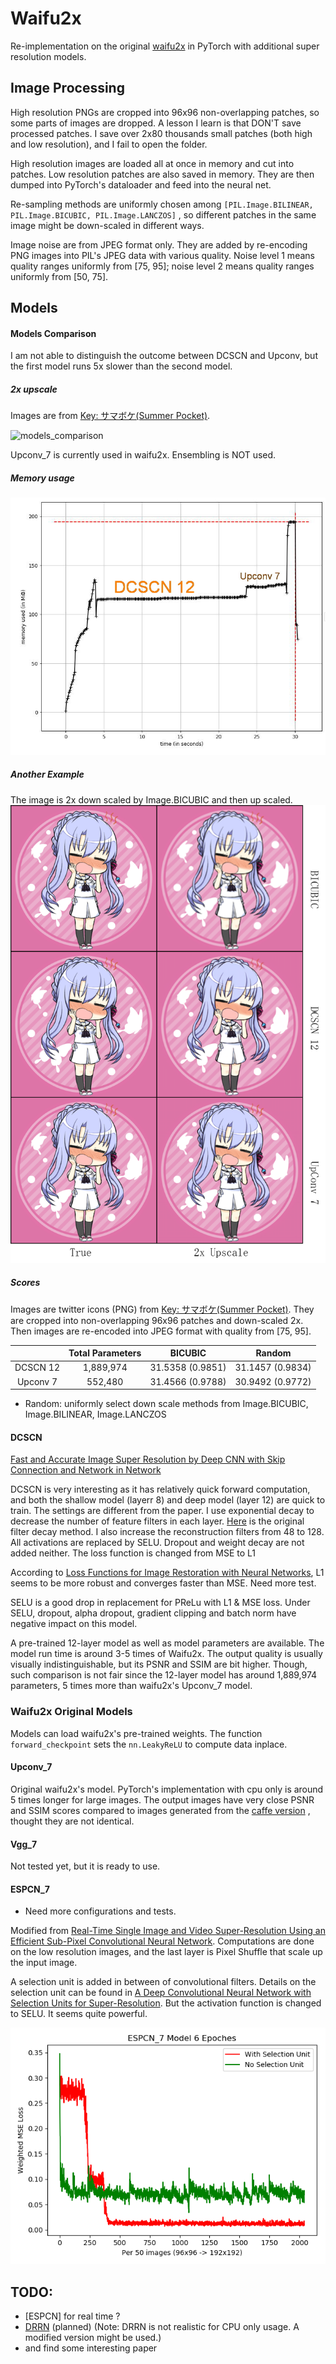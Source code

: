 # Waifu2x

 Re-implementation on the original [waifu2x](https://github.com/nagadomi/waifu2x) in PyTorch with additional super resolution models. 

 ## Image Processing
 High resolution PNGs are cropped into 96x96 non-overlapping patches, so some parts of images are dropped. A lesson I learn is that DON'T save processed patches. I save over 2x80 thousands small patches (both high and low resolution), and I fail to open the folder. 
 
 High resolution images are loaded all at once in memory and cut into patches. Low resolution patches are also saved in  memory. They are then dumped into PyTorch's dataloader and feed into the neural net. 
 

Re-sampling methods  are uniformly chosen among ```[PIL.Image.BILINEAR, PIL.Image.BICUBIC, PIL.Image.LANCZOS]``` , so different patches in the same image might be down-scaled in different ways. 

Image noise are from JPEG format only. They are added by re-encoding PNG images into PIL's JPEG data with various quality. Noise level 1 means quality ranges uniformly from [75, 95]; noise level 2 means quality ranges uniformly from [50, 75]. 
 

 ## Models
 #### Models Comparison
I am not able to distinguish the outcome between DCSCN and Upconv, but the first model runs 5x slower than the second model. 
 ##### 2x upscale
  Images are from [Key: サマボケ(Summer Pocket)](http://key.visualarts.gr.jp/summer/).

 ![models_comparison](Readme_imgs/demo_bicubic_dcscn_upconv.png) 

 Upconv_7 is currently used in waifu2x. Ensembling is NOT used.
 ##### Memory usage
 ![memory](Readme_imgs/memory_profile.JPG)
 
 ##### Another Example
 The image is 2x down scaled by Image.BICUBIC and then up scaled.
 ![upscales](Readme_imgs/demo_true_bicubic_dcscn_upconv.png)

 
 
 ##### Scores
Images are twitter icons (PNG) from [Key: サマボケ(Summer Pocket)](http://key.visualarts.gr.jp/summer/). They are cropped into non-overlapping 96x96 patches and down-scaled 2x. Then images are re-encoded into JPEG format with quality from [75, 95].

|         | Total Parameters | BICUBIC  | Random |
| :---: | :---:   | :---:  |  :---:  |
| DCSCN 12 |1,889,974 | 31.5358 (0.9851) |     31.1457 (0.9834) |   
| Upconv 7| 552,480|  31.4566 (0.9788) |   30.9492 (0.9772)   |

* Random: uniformly select down scale methods from Image.BICUBIC, Image.BILINEAR, Image.LANCZOS
            


 

 #### DCSCN
[Fast and Accurate Image Super Resolution by Deep CNN with Skip Connection and Network in Network](https://github.com/jiny2001/dcscn-super-resolution#fast-and-accurate-image-super-resolution-by-deep-cnn-with-skip-connection-and-network-in-network)
 
 DCSCN is very interesting as it  has relatively quick forward computation, and  both the shallow model (layerr 8) and deep model (layer 12) are quick to train. The settings are different from the paper. I use exponential decay to decrease the number of feature filters in each layer. [Here](https://github.com/jiny2001/dcscn-super-resolution/blob/a868775930c6b36922897b0203468f3f1481e935/DCSCN.py#L204) is the original filter decay method. I also increase the reconstruction filters from 48 to 128. All activations are replaced by SELU. Dropout and weight decay are not added neither. The loss function is changed from MSE to L1 
 
   According to [Loss Functions for Image Restoration with Neural
Networks](https://www.google.com/url?sa=t&rct=j&q=&esrc=s&source=web&cd=4&cad=rja&uact=8&ved=0ahUKEwi7kuGt_7_bAhXrqVQKHRqhCcUQFghUMAM&url=http%3A%2F%2Fresearch.nvidia.com%2Fsites%2Fdefault%2Ffiles%2Fpubs%2F2017-03_Loss-Functions-for%2Fcomparison_tci.pdf&usg=AOvVaw1p0ndOKRH2ZaEsumO7d_bA),  L1 seems to be more robust and converges faster than MSE. Need more test. 

 
 SELU is a good drop in replacement for PReLu with L1 & MSE loss. Under SELU, dropout, alpha dropout, gradient clipping and batch norm have negative impact on this model. 
 
 A pre-trained 12-layer model as well as model parameters are available. The model run time is around 3-5 times of Waifu2x. The output quality is usually visually indistinguishable, but its PSNR and SSIM are  bit higher. Though, such comparison is not fair since the 12-layer model has around 1,889,974 parameters, 5 times more than waifu2x's Upconv_7 model. 
 
 
### Waifu2x Original Models 
Models can load waifu2x's pre-trained weights.  The function ```forward_checkpoint```  sets the ```nn.LeakyReLU``` to compute data inplace.

#### Upconv_7
Original waifu2x's model. PyTorch's implementation with cpu only is around 5 times longer for large images.  The output images have very close PSNR and SSIM scores compared to images generated from the [caffe version](https://github.com/lltcggie/waifu2x-caffe) , thought they are not identical. 

#### Vgg_7
Not tested yet, but it is ready to use. 


 #### ESPCN_7
 * Need more configurations and tests. 
 

Modified from [Real-Time Single Image and Video Super-Resolution Using an Efficient Sub-Pixel Convolutional Neural Network](https://arxiv.org/abs/1609.05158).  Computations are done on the low resolution images, and the  last layer is Pixel Shuffle that scale up the input image. 

A selection unit is added in between of convolutional filters.  Details on the selection unit can be found in [A Deep Convolutional Neural Network with Selection Units for Super-Resolution](http://openaccess.thecvf.com/content_cvpr_2017_workshops/w12/papers/Choi_A_Deep_Convolutional_CVPR_2017_paper.pdf). But the activation function is changed to SELU. It seems quite powerful.

![ESPCN_7 Loss](./Readme_imgs/ESPCN_7_loss.png) 

 ## TODO: 
 * [ESPCN] for real time ? 
 * [DRRN](http://cvlab.cse.msu.edu/pdfs/Tai_Yang_Liu_CVPR2017.pdf) (planned)
 (Note: DRRN is not realistic for CPU only usage. A modified version might be used.)
 * and find some interesting paper
 
 
